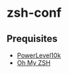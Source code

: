 # zsh-conf
## Prequisites
- [PowerLevel10k](https://github.com/romkatv/powerlevel10k)
- [Oh My ZSH](https://ohmyz.sh/)
